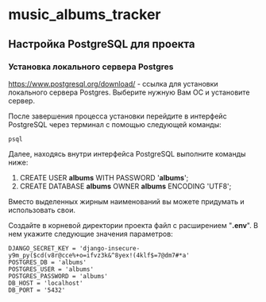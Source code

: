 # music_albums_tracker

## Настройка PostgreSQL для проекта

### Установка локального сервера Postgres

https://www.postgresql.org/download/ - ссылка для установки локального сервера Postgres. Выберите нужную Вам ОС и установите сервер.

После завершения процесса установки перейдите в интерфейс PostgreSQL через терминал с помощью следующей команды:
```
psql
```

Далее, находясь внутри интерфейса PostgreSQL выполните команды ниже:
1. CREATE USER **albums** WITH PASSWORD '**albums**';
2. CREATE DATABASE **albums** OWNER **albums** ENCODING 'UTF8';

Вместо выделенных жирным наименований вы можете придумать и использовать свои.

Создайте в корневой директории проекта файл с расширением "**.env**". В нем укажите следующие значения параметров:
```
DJANGO_SECRET_KEY = 'django-insecure-y9m_py($cd(v8r@cce%+o=ifvz3k&^8yex!(4klf$=7@dm7#*a'
POSTGRES_DB = 'albums'
POSTGRES_USER = 'albums'
POSTGRES_PASSWORD = 'albums'
DB_HOST = 'localhost'
DB_PORT = '5432'
```